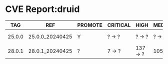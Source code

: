# CVE Report:druid
|  TAG   |       REF       | PROMOTE | CRITICAL |   HIGH   |  MEDIUM  |   LOW   | UNKNOWN |
|--------|-----------------|---------|----------|----------|----------|---------|---------|
| 25.0.0 | 25.0.0_20240425 | Y       | ? -> ?   | ? -> ?   | ? -> ?   | ? -> ?  | ? -> ?  |
| 28.0.1 | 28.0.1_20240425 | ?       | 7 -> ?   | 137 -> ? | 105 -> ? | 34 -> ? | 0 -> ?  |

